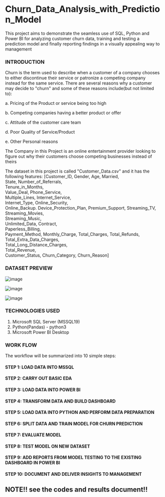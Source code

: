 # Churn_Data_Analysis_with_Prediction_Model
This project aims to demonstrate the seamless use of SQL, Python and Power BI for analyzing customer churn data, training and testing a prediction model and finally reporting findings in a visually appealing way to management

### INTRODUCTION
Churn is the term used to describe when a customer of a company chooses to either discontinue their service or patronize a competing company instead for the same service. There are several reasons why a customer may decide to "churn" and some of these reasons include(but not limited to):

a. Pricing of the Product or service being too high

b. Competing companies having a better product or offer

c. Attitude of the customer care team

d. Poor Quality of Service/Product

e. Other Personal reasons

The Company in this Project is an online entertainment provider looking to figure out why their customers choose competing businesses instead of theirs

The dataset in this project is called "Customer_Data.csv" and it has the following features:
[Customer_ID,
Gender,	
Age,
Married,	
State,
Number_of_Referrals,	
Tenure_in_Months,	
Value_Deal,	
Phone_Service,	
Multiple_Lines,	
Internet_Service,	
Internet_Type,
Online_Security,	
Online_Backup.
Device_Protection_Plan,	
Premium_Support,
Streaming_TV,	
Streaming_Movies,	
Streaming_Music,	
Unlimited_Data,
Contract,	
Paperless_Billing,	
Payment_Method,	
Monthly_Charge,	
Total_Charges,
Total_Refunds,	
Total_Extra_Data_Charges,	
Total_Long_Distance_Charges,	
Total_Revenue,	
Customer_Status,
Churn_Category,	
Churn_Reason]

### DATASET PREVIEW
![image](https://github.com/user-attachments/assets/3a94e7e6-5597-47dd-974b-22875597636a)

![image](https://github.com/user-attachments/assets/bb81a43b-dbb7-424c-99cc-9982164424f3)

![image](https://github.com/user-attachments/assets/cab94917-3778-438b-ae04-e2be30da61d9)

### TECHNOLOGIES USED
1. Microsoft SQL Server (MSSQL19)
2. Python(Pandas) - python3
3. Microsoft Power BI Desktop

### WORK FLOW
The workflow will be summarized into 10 simple steps:
#### STEP 1: LOAD DATA INTO MSSQL
#### STEP 2: CARRY OUT BASIC EDA
#### STEP 3: LOAD DATA INTO POWER BI
#### STEP 4: TRANSFORM DATA AND BUILD DASHBOARD
#### STEP 5: LOAD DATA INTO PYTHON AND PERFORM DATA PREPARATION
#### STEP 6: SPLIT DATA AND TRAIN MODEL FOR CHURN PREDICTION
#### STEP 7: EVALUATE MODEL 
#### STEP 8: TEST MODEL ON NEW DATASET
#### STEP 9: ADD REPORTS FROM MODEL TESTING TO THE EXISTING DASHBOARD IN POWER BI
#### STEP 10: DOCUMENT AND DELIVER INSIGHTS TO MANAGEMENT

## NOTE!! see the codes and results document!!
